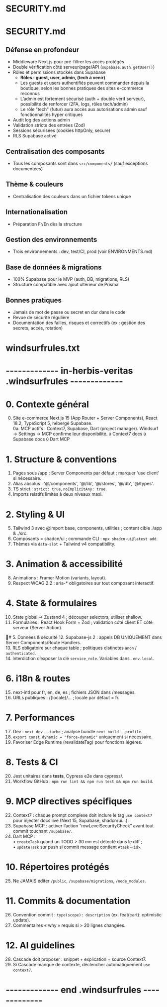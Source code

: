 # SECURITY.md

# SECURITY.md

## Défense en profondeur
- Middleware Next.js pour pré-filtrer les accès protégés
- Double vérification côté serveur/page/API (`supabase.auth.getUser()`)
- Rôles et permissions stockés dans Supabase
  - **Rôles : guest, user, admin, (tech à venir)**
  - Les guests et users authentifiés peuvent commander depuis la boutique, selon les bonnes pratiques des sites e-commerce reconnus
  - L’admin est fortement sécurisé (auth + double vérif serveur), possibilité de renforcer (2FA, logs, rôles tech/admin)
  - Le rôle "tech" (futur) aura accès aux autorisations admin sauf fonctionnalités hyper critiques
- Audit log des actions admin
- Validation stricte des entrées (Zod)
- Sessions sécurisées (cookies httpOnly, secure)
- RLS Supabase activé

## Centralisation des composants
- Tous les composants sont dans `src/components/` (sauf exceptions documentées)

## Thème & couleurs
- Centralisation des couleurs dans un fichier tokens unique

## Internationalisation
- Préparation Fr/En dès la structure

## Gestion des environnements
- Trois environnements : dev, test/CI, prod (voir ENVIRONMENTS.md)

## Base de données & migrations
- 100% Supabase pour le MVP (auth, DB, migrations, RLS)
- Structure compatible avec ajout ultérieur de Prisma

## Bonnes pratiques
- Jamais de mot de passe ou secret en dur dans le code
- Revue de sécurité régulière
- Documentation des failles, risques et correctifs (ex : gestion des secrets, accès, rotation)

# windsurfrules.txt

# ------------- in-herbis-veritas .windsurfrules -------------
# 0. Contexte général
0. Site e-commerce Next.js 15 (App Router + Server Components), React 18.2, TypeScript 5, hébergé Supabase.  
0a. MCP actifs : Context7, Supabase, Dart (project manager). Windsurf → Settings → MCP confirme leur disponibilité.  ὑ Context7 docs  ὑ Supabase docs  ὑ Dart MCP

# 1. Structure & conventions
1. Pages sous /app ; Server Components par défaut ; marquer 'use client' si nécessaire.  
2. Alias absolus : '@/components', '@/lib', '@/stores', '@/db', '@/types'.  
3. TS strict : `strict: true`, `noImplicitAny: true`.  
4. Imports relatifs limités à deux niveaux maxi.

# 2. Styling & UI
5. Tailwind 3 avec @import base, components, utilities ; content cible ./app & ./src.  
6. Composants = shadcn/ui ; commande CLI : `npx shadcn-ui@latest add`.  
7. Thèmes via `data-slot` + Tailwind v4 compatibility.

# 3. Animation & accessibilité
8. Animations : Framer Motion (variants, layout).  
9. Respect WCAG 2.2 : aria-* obligatoires sur tout composant interactif.

# 4. State & formulaires
10. State global → Zustand 4 ; découper selectors, utiliser shallow.  
11. Formulaires : React Hook Form + Zod ; validation côté client ET côté serveur (Server Action).

# 5. Données & sécurité
12. Supabase-js 2 : appels DB UNIQUEMENT dans Server Components/Route Handlers.  
13. RLS obligatoire sur chaque table ; politiques distinctes `anon` / `authenticated`.  
14. Interdiction d’exposer la clé `service_role`. Variables dans `.env.local`.

# 6. i18n & routes
15. next-intl pour fr, en, de, es ; fichiers JSON dans /messages.  
16. URLs publiques : /{locale}/… ; locale par défaut = fr.

# 7. Performances
17. Dev : `next dev --turbo` ; analyse bundle `next build --profile`.  
18. `export const dynamic = "force-dynamic"` uniquement si nécessaire.  
19. Favoriser Edge Runtime (revalidateTag) pour fonctions légères.

# 8. Tests & CI
20. Jest unitaires dans __tests__, Cypress e2e dans cypress/.  
21. Workflow GitHub : `npm run lint && npm run test && npm run build`.

# 9. MCP directives spécifiques
22. Context7 : chaque prompt complexe doit inclure le tag `use context7` pour injecter docs live (Next 15, Supabase, shadcn/ui…).  
23. Supabase MCP : activer l’action “rowLevelSecurityCheck” avant tout commit touchant `/supabase/`.  
24. Dart MCP :  
    • `createTask` quand un TODO > 30 mn est détecté dans le diff ;  
    • `updateTask` sur push si commit message contient `#task-<id>`.

# 10. Répertoires protégés
25. Ne JAMAIS éditer `/public`, `/supabase/migrations`, `/node_modules`.

# 11. Commits & documentation
26. Convention commit : `type(scope): description` (ex. feat(cart): optimistic update).  
27. Commentaires « why » requis si > 20 lignes changées.

# 12. AI guidelines
28. Cascade doit proposer : snippet + explication + source Context7.  
29. Si Cascade manque de contexte, déclencher automatiquement `use context7`.

# ------------- end .windsurfrules -------------

